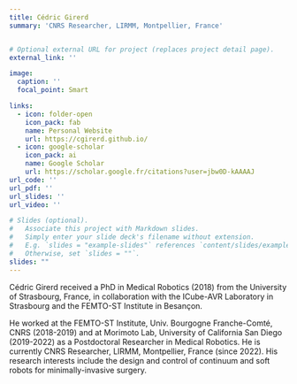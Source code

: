 ```yaml
---
title: Cédric Girerd
summary: 'CNRS Researcher, LIRMM, Montpellier, France'


# Optional external URL for project (replaces project detail page).
external_link: ''

image:
  caption: ''
  focal_point: Smart

links:
  - icon: folder-open
    icon_pack: fab
    name: Personal Website
    url: https://cgirerd.github.io/
  - icon: google-scholar
    icon_pack: ai
    name: Google Scholar
    url: https://scholar.google.fr/citations?user=jbw0D-kAAAAJ
url_code: ''
url_pdf: ''
url_slides: ''
url_video: ''

# Slides (optional).
#   Associate this project with Markdown slides.
#   Simply enter your slide deck's filename without extension.
#   E.g. `slides = "example-slides"` references `content/slides/example-slides.md`.
#   Otherwise, set `slides = ""`.
slides: ""
---
```


Cédric Girerd received a PhD in Medical Robotics (2018) from the University of Strasbourg, France, 
in collaboration with the ICube-AVR Laboratory in Strasbourg and the FEMTO-ST Institute in Besançon.

He worked at the FEMTO-ST Institute, Univ. Bourgogne Franche-Comté, CNRS (2018-2019) and at Morimoto Lab, University of California San Diego (2019-2022) as a Postdoctoral Researcher in Medical Robotics. 
He is currently CNRS Researcher, LIRMM, Montpellier, France (since 2022). His research interests include the design and control of continuum and soft robots for minimally-invasive surgery.